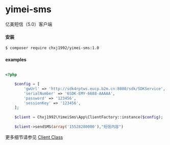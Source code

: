 # yimei-sms

亿美短信（5.0）客户端

#### 安装

```bash
$ composer require chxj1992/yimei-sms:1.0
```

#### examples

```php

<?php

    $config = [
        'gwUrl' => 'http://sdk4rptws.eucp.b2m.cn:8080/sdk/SDKService',
        'serialNumber' => '6SDK-EMY-6688-AAAAA',
        'password' => '123456',
        'sessionKey' => '123456',
    ];
        
    $client = Chxj1992\YimeiSms\App\ClientFactory::instance($config);
    
    $client->sendSMS(array('15528280000'),"短信内容")

```

更多细节请参见 [Client Class](https://github.com/chxj1992/yimei-sms/blob/master/app/Client.php)
